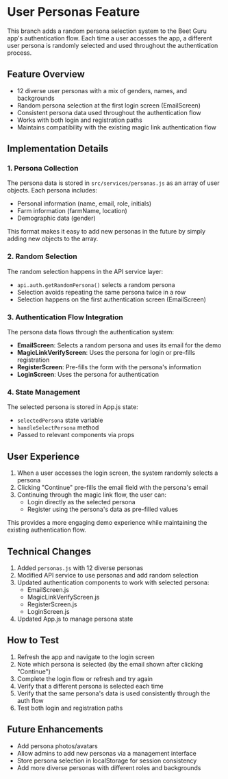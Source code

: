 # User Personas Feature

This branch adds a random persona selection system to the Beet Guru app's authentication flow. Each time a user accesses the app, a different user persona is randomly selected and used throughout the authentication process.

## Feature Overview

- 12 diverse user personas with a mix of genders, names, and backgrounds
- Random persona selection at the first login screen (EmailScreen)
- Consistent persona data used throughout the authentication flow
- Works with both login and registration paths
- Maintains compatibility with the existing magic link authentication flow

## Implementation Details

### 1. Persona Collection

The persona data is stored in `src/services/personas.js` as an array of user objects. Each persona includes:

- Personal information (name, email, role, initials)
- Farm information (farmName, location)
- Demographic data (gender)

This format makes it easy to add new personas in the future by simply adding new objects to the array.

### 2. Random Selection

The random selection happens in the API service layer:

- `api.auth.getRandomPersona()` selects a random persona
- Selection avoids repeating the same persona twice in a row
- Selection happens on the first authentication screen (EmailScreen)

### 3. Authentication Flow Integration

The persona data flows through the authentication system:

- **EmailScreen**: Selects a random persona and uses its email for the demo
- **MagicLinkVerifyScreen**: Uses the persona for login or pre-fills registration
- **RegisterScreen**: Pre-fills the form with the persona's information
- **LoginScreen**: Uses the persona for authentication

### 4. State Management

The selected persona is stored in App.js state:

- `selectedPersona` state variable
- `handleSelectPersona` method
- Passed to relevant components via props

## User Experience

1. When a user accesses the login screen, the system randomly selects a persona
2. Clicking "Continue" pre-fills the email field with the persona's email
3. Continuing through the magic link flow, the user can:
   - Login directly as the selected persona
   - Register using the persona's data as pre-filled values

This provides a more engaging demo experience while maintaining the existing authentication flow.

## Technical Changes

1. Added `personas.js` with 12 diverse personas
2. Modified API service to use personas and add random selection
3. Updated authentication components to work with selected persona:
   - EmailScreen.js
   - MagicLinkVerifyScreen.js
   - RegisterScreen.js
   - LoginScreen.js
4. Updated App.js to manage persona state

## How to Test

1. Refresh the app and navigate to the login screen
2. Note which persona is selected (by the email shown after clicking "Continue")
3. Complete the login flow or refresh and try again
4. Verify that a different persona is selected each time
5. Verify that the same persona's data is used consistently through the auth flow
6. Test both login and registration paths

## Future Enhancements

- Add persona photos/avatars
- Allow admins to add new personas via a management interface
- Store persona selection in localStorage for session consistency
- Add more diverse personas with different roles and backgrounds